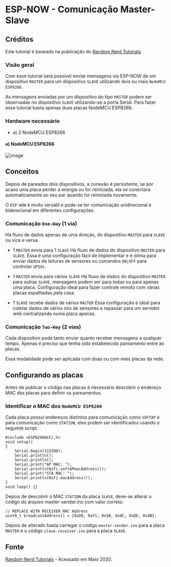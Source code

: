 # ESP-NOW - Comunicação Master-Slave

## Créditos

Este tutorial é baseado na publicação do [Random Nerd Tutorials](https://randomnerdtutorials.com/esp-now-esp8266-nodemcu-arduino-ide)

### Visão geral

Com esse tutorial será possível enviar mensagens via ESP-NOW de um dispositivo `MASTER` para um dispositivo `SLAVE` utilizando dois ou mais `NodeMCU ESP8266`.

As mensagens enviadas por um dispositivo do tipo `MASTER` podem ser observadas no dispositivo `SLAVE` utilizando-se a porta Serial. Para fazer esse tutorial basta apenas duas placas NodeMCU ESP8266.

### Hardware necessário

- a) 2 NodeMCU ESP8266

#### a) NodeMCU ESP8266

![image](https://user-images.githubusercontent.com/22710963/79626592-9e5ef980-8107-11ea-8245-9ef23642a350.png)

## Conceitos

Depois de pareados dois dispositivos, a conexão é persistente, se por acaso uma placa perder a energia ou for reiniciada, ela se conectará automaticamente ao seu par quando for reiniciada novamente.

O `ESP-NOW` é muito versátil e pode-se ter comunicação unidirecional e biderecional em diferentes configurações.

### Comunicação `One-Way` (1 via)

Há fluxo de dados apenas de uma direção, do dispositivo `MASTER` para `SLAVE` ou vice e versa.

- 1 `MASTER` envia para 1 `SLAVE`
   Há fluxo de dados do dispositivo `MASTER` para `SLAVE`. Essa é uma configuração fácil de implementar e é ótima para enviar dados de leituras de sensores ou comandos `ON|OFF` para controlar `GPIOs`.

- 1 `MASTER` envia para vários `SLAVE`
  Há fluxo de dados  do dispositivo `MASTER` para outras `SLAVE`, mensagens podem ser para todas ou para apenas uma placa. Configuração ideal para fazer controle remoto com várias placas espalhadas pela casa.

- 1 `SLAVE` recebe dados de vários `MASTER`
   Essa configuração é ideal para coletar dados de vários nós de sensores e repassar para um servidor web centralizando numa placa apenas.

### Comunicação `Two-Way` (2 vias)

Cada dispositivo pode tanto enviar quanto receber mensagens a qualquer tempo. Apenas é preciso que tenha sido estabelecido pareamento entre as placas.

Essa modalidade pode ser aplicada com duas ou com mais placas da rede.

## Configurando as placas

Antes de publicar o código nas placas é necessário descobrir o endereço MAC das placas para definir os pareamentos.

### Identificar o MAC dos `NodeMCU ESP8266`

 Cada placa possui endereços distintos para comunicação como  `SOFTAP` e para comunicação como `STATION`, eles podem ser identificados usando o seguinte script.

```
#include <ESP8266WiFi.h>
void setup()
{
    Serial.begin(115200);
    Serial.println();
    Serial.println();
    Serial.print("AP MAC: ");
    Serial.println(WiFi.softAPmacAddress());
    Serial.print("STA MAC: ");
    Serial.println(WiFi.macAddress());
}
void loop() {}
```

Depois de descobrir o MAC `STATION` da placa `SLAVE`, deve-se alterar o código do arquivo master-sender.ino com valor correto:

```
// REPLACE WITH RECEIVER MAC Address
uint8_t broadcastAddress[] = {0xD8, 0xF1, 0x5B, 0x0C, 0xDE, 0x4B};
```

Depois de alterado basta carregar o código `master-sender.ino` para a placa `MASTER` e o código `slave-receiver.ino` para a placa `SLAVE`.

## Fonte

[Random Nerd Tutorials](https://randomnerdtutorials.com/esp-now-esp8266-nodemcu-arduino-ide) - Acessado em Maio 2020.
